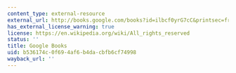```yaml
---
content_type: external-resource
external_url: http://books.google.com/books?id=ilbcf0yrG7cC&printsec=frontcover
has_external_license_warning: true
license: https://en.wikipedia.org/wiki/All_rights_reserved
status: ''
title: Google Books
uid: b536174c-0f69-4af6-b4da-cbfb6cf74998
wayback_url: ''
---
```

